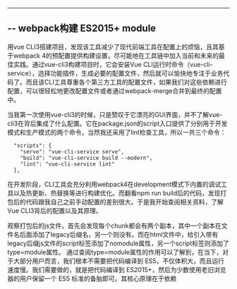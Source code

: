 ---
-- webpack构建 ES2015+ module
--

用vue CLI3搭建项目，发现该工具减少了现代前端工具在配置上的烦恼，且其基于webpack 4的预配置提供构建设置，尽可能地在工具链中加入当前和未来的最佳实践。通过vue-cli3构建项目时，它会安装Vue CLI运行时命令（vue-cli-service），选择功能插件，生成必要的配置文件，然后就可以愉快地专注于业务代码了。而且该CLI工具尊重各个第三方工具的配置文件，如果我们对这些依赖进行配置，可以很轻松地更改配置文件或者通过webpack-merge合并到最终的配置中。

当我第一次使用vue-cli3的时候，只是赞叹于它漂亮的GUI界面，并不了解vue-cli3在背后集成了什么配置。它在package.json的script入口提供了分别用于开发模式和生产模式的两个命令，当然我还采用了lint检查工具，所以一共三个命令：
```
  "scripts": {
    "serve": "vue-cli-service serve",
    "build": "vue-cli-service build --modern",
    "lint": "vue-cli-service lint"
  },
```

在开发阶段，CLI工具会充分利用webpack4在development模式下内置的调试工具以及热更新、热替换等进行构建优化。而翻看npm run build后的代码，发现打包后的代码跟我自己之前手动配置的差别很大。于是我开始查阅相关资料，了解Vue CLI3背后的配置以及其原理。

观察打包后的js文件，首先会发现每个chunk都会有两个副本，其中一个副本在文件名后面添加了legacy后缀名，另一个则没有。而在html文件中，给引入带有legacy后缀js文件的script标签添加了nomodule属性，另一个script标签则添加了type=module属性。
通过查阅type=module属性的作用可以了解到，在当下，对于大部分用户而言，我们根本不需要把代码编译到 ES5，不仅体积大，而且运行速度慢。我们需要做的，就是把代码编译到 ES2015+，然后为少数使用老旧浏览器的用户保留一个 ES5 标准的备胎即可。其核心原理在于依赖 <script type="module">的支持来分辨浏览器对 ES2015+ 代码的支持，并且可以用<script nomodule>进行优雅降级。
支持 <script type="module"> 的浏览器，必然支持下面的特性：
* async/await
* Promise
* Class
* 箭头函数、Map/Set、fetch 等等...
  
而不支持 <script type="module"> 的老旧浏览器，会因为无法识别这个标签，而不去加载 ES2015+ 的代码。另外老旧的浏览器同样无法识别nomodule 属性，会自动忽略它，从而加载 ES5 标准的代码。

```
<script type="module" src="app.js"></script>

<script nomodule src="app-legacy.js"></script>   // legacy 是遗产的意思，在这里面是老旧的意思，理解成老旧的语法
```
想要支持module和nomodule的核心就是 Babel7的插件预设babel-preset-env。babel-preset-env将基于实际浏览器以及运行环境，自动确定babel插件以及polyfill，转义ES2015以及此版本以上的语法。而该preset的esmodules属性可以让我们直接编译到 ES2015+ 的语法。
改造一下webpack，构建两次，分别用不同的 babel 配置，就可以编译出两份文件。
翻看@vue-cli-service模块的源码， 我在里面找到了CLI为了实现这个功能的webpack插件：ModernModePlugin：
```
  apply (compiler) {
    if (!this.isModernBuild) {
      this.applyLegacy(compiler)
    } else {
      this.applyModern(compiler)
    }
  }
```

